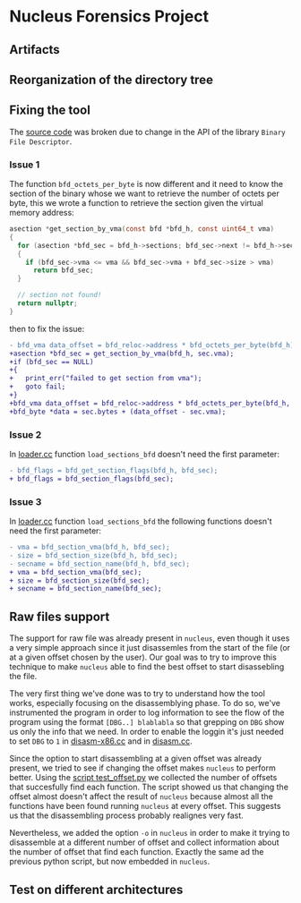 # Nucleus Forensics Project

## Artifacts

<!-- TODO ## Makefile commands explanation -->

## Reorganization of the directory tree

<!-- TODO -->

## Fixing the tool

The [source code](https://bitbucket.org/vusec/nucleus/src/master/) was broken due to change in the API of the library `Binary File Descriptor`.

### Issue 1

The function `bfd_octets_per_byte` is now different and it need to know the section of the binary whose we want to retrieve the number of octets per byte, this we wrote a function to retrieve the section given the virtual memory address:

```c
asection *get_section_by_vma(const bfd *bfd_h, const uint64_t vma)
{
  for (asection *bfd_sec = bfd_h->sections; bfd_sec->next != bfd_h->section_last->next; bfd_sec = bfd_sec->next)
  {
    if (bfd_sec->vma <= vma && bfd_sec->vma + bfd_sec->size > vma)
      return bfd_sec;
  }

  // section not found!
  return nullptr;
}
```

then to fix the issue:

```diff
- bfd_vma data_offset = bfd_reloc->address * bfd_octets_per_byte(bfd_h);
+asection *bfd_sec = get_section_by_vma(bfd_h, sec.vma);
+if (bfd_sec == NULL)
+{
+   print_err("failed to get section from vma");
+   goto fail;
+}
+bfd_vma data_offset = bfd_reloc->address * bfd_octets_per_byte(bfd_h, bfd_sec);
+bfd_byte *data = sec.bytes + (data_offset - sec.vma);
```

### Issue 2

In [loader.cc](./src/loader.cc) function `load_sections_bfd` doesn't need the first parameter:

```diff
- bfd_flags = bfd_get_section_flags(bfd_h, bfd_sec);
+ bfd_flags = bfd_section_flags(bfd_sec);
```

### Issue 3

In [loader.cc](./src/loader.cc) function `load_sections_bfd` the following functions doesn't need the first parameter:

```diff
- vma = bfd_section_vma(bfd_h, bfd_sec);
- size = bfd_section_size(bfd_h, bfd_sec);
- secname = bfd_section_name(bfd_h, bfd_sec);
+ vma = bfd_section_vma(bfd_sec);
+ size = bfd_section_size(bfd_sec);
+ secname = bfd_section_name(bfd_sec);
```

## Raw files support

The support for raw file was already present in `nucleus`, even though it uses a very simple approach since it just disassemles from the start of the file (or at a given offset chosen by the user).
Our goal was to try to improve this technique to make `nucleus` able to find the best offset to start disassebling the file.

The very first thing we've done was to try to understand how the tool works, especially focusing on the disassemblying phase. To do so, we've instrumented the program in order to log information to see the flow of the program using the format `[DBG..] blablabla` so that grepping on `DBG` show us only the info that we need.
In order to enable the loggin it's just needed to set `DBG` to `1` in [disasm-x86.cc](./src/disasm-x86.cc) and in [disasm.cc](/src/disasm.cc).

<!-- TODO explain a bit how the disassembling works -->

Since the option to start disassembling at a given offset was already present, we tried to see if changing the offset makes `nucleus` to perform better. Using the [script test_offset.py](./utilities/test_offset.py) we collected the number of offsets that succesfully find each function.
The script showed us that changing the offset almost doesn't affect the result of `nucleus` because almost all the functions have been found running `nucleus` at every offset. This suggests us that the disassembling process probably realignes very fast.

<!-- TODO explain better -->

Nevertheless, we added the option `-o` in `nucleus` in order to make it trying to disassemble at a different number of offset and collect information about the number of offset that find each function. Exactly the same ad the previous python script, but now embedded in `nucleus`.

<!-- TODO add a screnshoot of the output -->

## Test on different architectures

<!-- TODO -->
